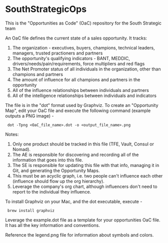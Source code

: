 # SouthStrategicOps

This is the "Opportunities as Code" (OaC) repository for the South Strategic team

An OaC file defines the current state of a sales opportunity. It tracks:
1. The organization - executives, buyers, champions, technical leaders, managers, trusted practioners and partners
2. The opportunity's qualifying indicators - BANT, MEDDIC, drivers/needs/pain/requirements, force multipliers and red flags
3. The Net Promoter status of all individuals in the organization, other than champions and partners
4. The amount of influence for all champions and partners in the opportunity
5. All of the influence relationships between individuals and partners
6. All of the intelligence relationships between individuals and indicators

The file is in the "dot" format used by Graphviz. To create an "Opportunity Map", edit your OaC file and execute the following command (example outputs a PNG image) -

     dot -Tpng <OaC_file_name>.dot -o <output_file_name>.png

Notes:
1. Only one product should be tracked in this file (TFE, Vault, Consul or Nomad).
2. The AE is responsible for discovering and recording all of the information that goes into this file.
3. The SE is responsible for updating this file with that info, managing it in Git, and generating the Opportunity Maps.
4. This must be an acyclic graph, i.e. two people can't influence each other (influence should flow up the org hierarchy).
5. Leverage the company's org chart, although influencers don't need to report to the individual they influence.

To install Graphviz on your Mac, and the dot executable, execute -

     brew install graphviz  

Leverage the example.dot file as a template for your opportunities OaC file. It has all the key information and conventions.

Reference the legend.png file for information about symbols and colors.
 
